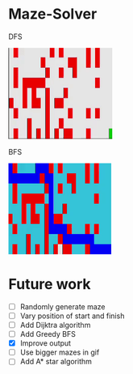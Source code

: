 # Maze-Solver
DFS

![](Media/UpdatedDFS.gif)

BFS

![](Media/BFS.gif)

# Future work # 
- [ ] Randomly generate maze
- [ ] Vary position of start and finish 
- [ ] Add Dijktra algorithm
- [ ] Add Greedy BFS
- [x] Improve output 
- [ ] Use bigger mazes in gif
- [ ] Add A* star algorithm
